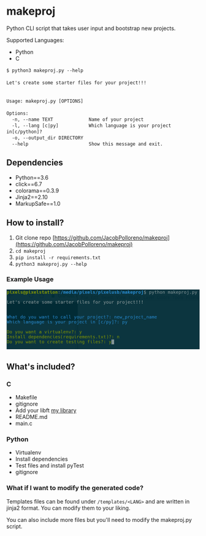 # makeproj

Python CLI script that takes user input and bootstrap new projects.

Supported Languages:
- Python
- C

```Shell
$ python3 makeproj.py --help

Let's create some starter files for your project!!!


Usage: makeproj.py [OPTIONS]

Options:
  -n, --name TEXT             Name of your project
  -l, --lang [c|py]           Which language is your project in[c/python]?
  -o, --output_dir DIRECTORY
  --help                      Show this message and exit.
```
## Dependencies
* Python==3.6
* click==6.7
* colorama==0.3.9
* Jinja2==2.10
* MarkupSafe==1.0

## How to install?

1. Git clone repo [https://github.com/JacobPolloreno/makeproj](https://github.com/JacobPolloreno/makeproj)
2. `cd makeproj`
3. `pip install -r requirements.txt`
4. `python3 makeproj.py --help`

### Example Usage
![example](example.png)

## What's included?

### C
- Makefile
- gitignore
- Add your libft [my library](https://github.com/JacobPolloreno/42AIML)
- README.md
- main.c

### Python
- Virtualenv
- Install dependencies
- Test files and install pyTest
- gitignore

### What if I want to modify the generated code?

Templates files can be found under `/templates/<LANG>` and are written in jinja2 format. You can modify them to your liking.

You can also include more files but you'll need to modify the makeproj.py script.
